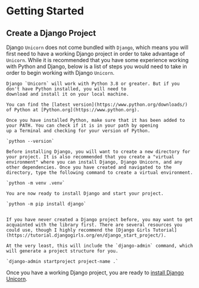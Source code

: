 # Getting Started

## Create a Django Project

Django `Unicorn` does not come bundled with `Django`, which means you will first need to have a working
Django project in order to take advantage of `Unicorn`. While it is recommended that you have some experience
working with Python and Django, below is a list of steps you would need to take in order to begin working with
Django `Unicorn`.

```{dropdown} Install the latest version of Python
Django `Unicorn` will work with Python 3.8 or greater. But if you don't have Python installed, you will need to
download and install it on your local machine.

You can find the [latest version](https://www.python.org/downloads/) of Python at [Python.org](https://www.python.org).

Once you have installed Python, make sure that it has been added to your PATH. You can check if it is in your path by opening
up a Terminal and checking for your version of Python.

`python --version`

```

```{dropdown} Create a virtual environment
Before installing Django, you will want to create a new directory for your project. It is also recommended that you create a "virtual environment" where you can install Django, Django Unicorn, and any other dependencies. Once you have created and navigated to the directory, type the following command to create a virtual environment.

`python -m venv .venv`
```

```{dropdown} Install Django and start a project
You are now ready to install Django and start your project. 

`python -m pip install django`


If you have never created a Django project before, you may want to get acquainted with the library first. There are several resources you could use, though I highly recommend the [Django Girls Tutorial](https://tutorial.djangogirls.org/en/django_start_project/).

At the very least, this will include the `django-admin` command, which will generate a project structure for you.

`django-admin startproject project-name .`
```

Once you have a working Django project, you are ready to [install Django Unicorn](installation.md).